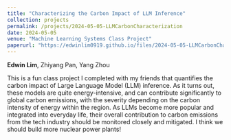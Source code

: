 ```yaml
---
title: "Characterizing the Carbon Impact of LLM Inference"
collection: projects
permalink: /projects/2024-05-05-LLMCarbonCharacterization
date: 2024-05-05
venue: "Machine Learning Systems Class Project"
paperurl: "https://edwinlim0919.github.io/files/2024-05-05-LLMCarbonCharacterization.pdf"
---
```


**Edwin Lim**, Zhiyang Pan, Yang Zhou

This is a fun class project I completed with my friends that quantifies the carbon impact of Large Language Model (LLM) inference. As it turns out, these models are quite energy-intensive, and can contribute significantly to global carbon emissions, with the severity depending on the carbon intensity of energy within the region. As LLMs become more popular and integrated into everyday life, their overall contribution to carbon emissions from the tech industry should be monitored closely and mitigated. I think we should build more nuclear power plants!
